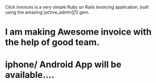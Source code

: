 Click Invoices is a very simple Ruby on Rails invoicing application, built using the amazing [active_admin][1] gem.

# I am making Awesome invoice with the help of good team.

# iphone/ Android App will be available....
